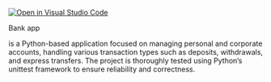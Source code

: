 
[![Open in Visual Studio Code](https://classroom.github.com/assets/open-in-vscode-2e0aaae1b6195c2367325f4f02e2d04e9abb55f0b24a779b69b11b9e10269abc.svg)](https://classroom.github.com/online_ide?assignment_repo_id=16448438&assignment_repo_type=AssignmentRepo)


Bank app

is a Python-based application focused on managing personal and corporate accounts, handling various transaction types such as deposits, withdrawals, and express transfers.
The project is thoroughly tested using Python’s unittest framework to ensure reliability and correctness.